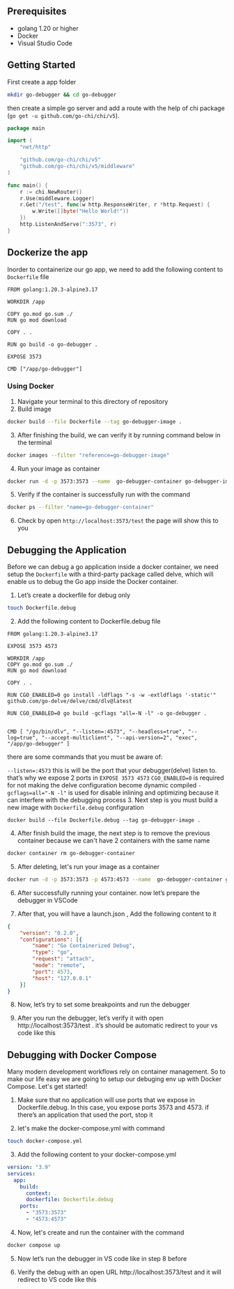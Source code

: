 ## Prerequisites

- golang 1.20 or higher
- Docker
- Visual Studio Code

## Getting Started
First create a app folder
```sh
mkdir go-debugger && cd go-debugger
```
then create a simple go server and add a route with the help of chi package (`go get -u github.com/go-chi/chi/v5`).

```go
package main

import (
	"net/http"

	"github.com/go-chi/chi/v5"
	"github.com/go-chi/chi/v5/middleware"
)

func main() {
    r := chi.NewRouter()
    r.Use(middleware.Logger)
    r.Get("/test", func(w http.ResponseWriter, r *http.Request) {
        w.Write([]byte("Hello World!"))
    })
    http.ListenAndServe(":3573", r)
}

```

## Dockerize the app
Inorder to containerize our go app, we need to add the following content to `Dockerfile` file

```docker
FROM golang:1.20.3-alpine3.17

WORKDIR /app

COPY go.mod go.sum ./
RUN go mod download

COPY . .

RUN go build -o go-debugger .

EXPOSE 3573

CMD ["/app/go-debugger"]
```
### Using Docker
1. Navigate your terminal to this directory of repository
2. Build image

```sh
docker build --file Dockerfile --tag go-debugger-image .
``` 
3. After finishing the build, we can verify it by running command below in the terminal
```sh
docker images --filter "reference=go-debugger-image"
```
4. Run your image as container
```sh
docker run -d -p 3573:3573 --name  go-debugger-container go-debugger-image
```
5. Verify if the container is successfully run with the command
```sh
docker ps --filter "name=go-debugger-container"
```
6. Check by open `http://localhost:3573/test` the page will show this to you

## Debugging the Application
Before we can debug a go application inside a docker container, we need setup the `Dockerfile` with a third-party package called delve, which will enable us to debug the Go app inside the Docker container.

1. Let’s create a dockerfile for debug only
```sh 
touch Dockerfile.debug
```
2. Add the following content to Dockerfile.debug file
```docker
FROM golang:1.20.3-alpine3.17

EXPOSE 3573 4573

WORKDIR /app
COPY go.mod go.sum ./
RUN go mod download

COPY . .

RUN CGO_ENABLED=0 go install -ldflags "-s -w -extldflags '-static'" github.com/go-delve/delve/cmd/dlv@latest

RUN CGO_ENABLED=0 go build -gcflags "all=-N -l" -o go-debugger .


CMD [ "/go/bin/dlv", "--listen=:4573", "--headless=true", "--log=true", "--accept-multiclient", "--api-version=2", "exec", "/app/go-debugger" ]
```
there are some commands that you must be aware of:

`--listen=:4573` this is will be the port that your debugger(delve) listen to. that’s why we expose 2 ports in `EXPOSE 3573 4573`
`CGO_ENABLED=0` is required for not making the delve configuration become dynamic compiled
`-gcflags=all="-N -l"` is used for disable inlining and optimizing because it can interfere with the debugging process
3. Next step is you must build a new image with `Dockerfile.debug` configuration
```SH
docker build --file Dockerfile.debug --tag go-debugger-image . 
```
4. After finish build the image, the next step is to remove the previous container because we can't have 2 containers with the same name
```sh
docker container rm go-debugger-container
```
5. After deleting, let's run your image as a container
```sh
docker run -d -p 3573:3573 -p 4573:4573 --name  go-debugger-container go-debugger-image
```
6. After successfully running your container. now let’s prepare the debugger in VSCode

7. After that, you will have a launch.json , Add the following content to it
```json
{
    "version": "0.2.0",
    "configurations": [{
        "name": "Go Containerized Debug",
        "type": "go",
        "request": "attach",
        "mode": "remote",
        "port": 4573,
        "host": "127.0.0.1"
    }]
}
```
8. Now, let’s try to set some breakpoints and run the debugger

9. After you run the debugger, let’s verify it with open http://localhost:3573/test . it’s should be automatic redirect to your vs code like this

## Debugging with Docker Compose
Many modern development workflows rely on container management. So to make our life easy we are going to setup our debuging env up with Docker Compose. Let's get started!

1. Make sure that no application will use ports that we expose in Dockerfile.debug. In this case, you expose ports 3573 and 4573. if there’s an application that used the port, stop it

2. let's make the docker-compose.yml with command
```sh
touch docker-compose.yml
```
3. Add the following content to your docker-compose.yml
```yaml
version: "3.9"
services:
  app:
    build: 
      context: .
      dockerfile: Dockerfile.debug
    ports:
      - "3573:3573"
      - "4573:4573"
```
4. Now, let's create and run the container with the command
```sh
docker compose up
```
5. Now let’s run the debugger in VS code like in step 8 before

6. Verify the debug with an open URL http://localhost:3573/test and it will redirect to VS code like this
